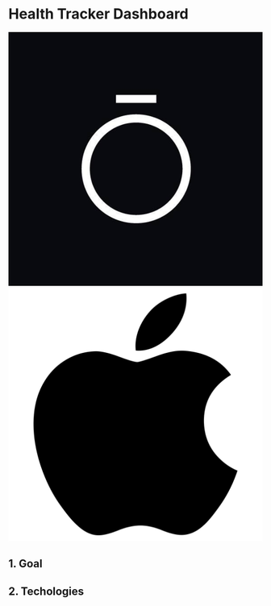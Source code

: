 # Health Tracker Dashboard

<img src="https://github.com/ZakiAbdelwahed/health-tracker-dash-app/blob/main/Readme%20images/oura%20logo.jpg" size="50%"> <img src="https://github.com/ZakiAbdelwahed/health-tracker-dash-app/blob/main/Readme%20images/apple%20logo.png" size="50%">

## 1. Goal
## 2. Techologies
